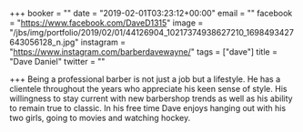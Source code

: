 +++
booker = ""
date = "2019-02-01T03:23:12+00:00"
email = ""
facebook = "https://www.facebook.com/DaveD1315"
image = "/jbs/img/portfolio/2019/02/01/44126904_10217374938627210_1698493427643056128_n.jpg"
instagram = "https://www.instagram.com/barberdavewayne/"
tags = ["dave"]
title = "Dave Daniel"
twitter = ""

+++
Being a professional barber is not just a job but a lifestyle. He has a clientele throughout the years who appreciate his keen sense of style. His willingness to stay current with new barbershop trends as well as his ability to remain true to classic. In his free time Dave enjoys hanging out with his two girls, going to movies and watching hockey.